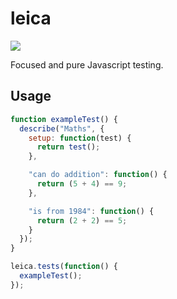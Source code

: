# leica

![](http://f.cl.ly/items/211f3o3p2W0H0v3J2n0Z/tumblr_lcib99n9qG1qdbf5lo1_1280.jpg)

Focused and pure Javascript testing.

## Usage

```javascript
function exampleTest() {
  describe("Maths", {
    setup: function(test) {
      return test();
    },

    "can do addition": function() {
      return (5 + 4) == 9;
    },

    "is from 1984": function() {
      return (2 + 2) == 5;
    }
  });
}

leica.tests(function() {
  exampleTest();
});
```
